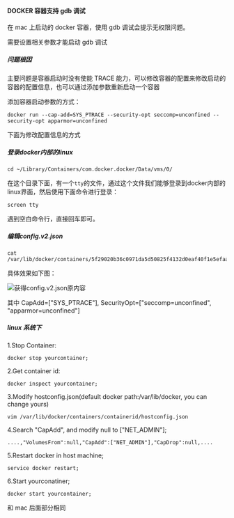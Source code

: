 #### DOCKER 容器支持 gdb 调试

在 mac 上启动的 docker 容器，使用 gdb 调试会提示无权限问题。

需要设置相关参数才能启动 gdb 调试

##### 问题根因

主要问题是容器启动时没有使能 TRACE 能力，可以修改容器的配置来修改启动的容器的配置信息，也可以通过添加参数重新启动一个容器

添加容器启动参数的方式：

```
docker run --cap-add=SYS_PTRACE --security-opt seccomp=unconfined --security-opt apparmor=unconfined
```

下面为修改配置信息的方式

##### 登录docker内部的linux

```
cd ~/Library/Containers/com.docker.docker/Data/vms/0/
```

在这个目录下面，有一个`tty`的文件，通过这个文件我们能够登录到docker内部的linux界面，然后使用下面命令进行登录：

```
screen tty
```

遇到空白命令行，直接回车即可。

##### 编辑config.v2.json

```
cat /var/lib/docker/containers/5f29020b36c0971da5d50825f4132d0eaf40f1e5efaac02eadab23239ca77d7d/config.v2.json
```

具体效果如下图：

![获得config.v2.json原内容](https://oscimg.oschina.net/oscnet/679ec86bbf2b55356f22404a853926376f8.jpg)

其中 CapAdd=["SYS_PTRACE"], SecurityOpt=["seccomp=unconfined", "apparmor=unconfined"]

##### linux 系统下

1.Stop Container:

```
docker stop yourcontainer;
```

2.Get container id:

```
docker inspect yourcontainer;
```

3.Modify hostconfig.json(default docker path:/var/lib/docker, you can change yours)

```
vim /var/lib/docker/containers/containerid/hostconfig.json
```

4.Search "CapAdd", and modify null to ["NET_ADMIN"];

```
....,"VolumesFrom":null,"CapAdd":["NET_ADMIN"],"CapDrop":null,....
```

5.Restart docker in host machine;

```
service docker restart;
```

6.Start yourconatiner;

```
docker start yourcontainer;
```

和 mac 后面部分相同


